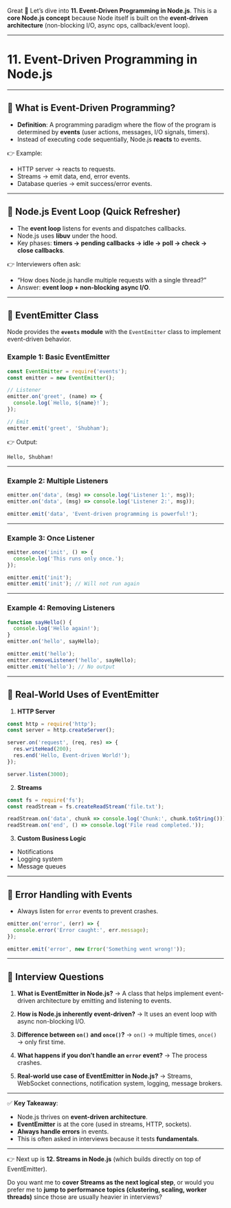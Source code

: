 Great 🚀 Let’s dive into **11. Event-Driven Programming in Node.js**.
This is a **core Node.js concept** because Node itself is built on the **event-driven architecture** (non-blocking I/O, async ops, callback/event loop).

---

# **11. Event-Driven Programming in Node.js**

---

## 📌 What is Event-Driven Programming?

* **Definition**: A programming paradigm where the flow of the program is determined by **events** (user actions, messages, I/O signals, timers).
* Instead of executing code sequentially, Node.js **reacts** to events.

👉 Example:

* HTTP server → reacts to requests.
* Streams → emit data, end, error events.
* Database queries → emit success/error events.

---

## 📌 Node.js Event Loop (Quick Refresher)

* The **event loop** listens for events and dispatches callbacks.
* Node.js uses **libuv** under the hood.
* Key phases: **timers → pending callbacks → idle → poll → check → close callbacks**.

👉 Interviewers often ask:

* “How does Node.js handle multiple requests with a single thread?”
* Answer: **event loop + non-blocking async I/O**.

---

## 📌 EventEmitter Class

Node provides the **`events` module** with the `EventEmitter` class to implement event-driven behavior.

### Example 1: Basic EventEmitter

```js
const EventEmitter = require('events');
const emitter = new EventEmitter();

// Listener
emitter.on('greet', (name) => {
  console.log(`Hello, ${name}!`);
});

// Emit
emitter.emit('greet', 'Shubham');
```

👉 Output:

```
Hello, Shubham!
```

---

### Example 2: Multiple Listeners

```js
emitter.on('data', (msg) => console.log('Listener 1:', msg));
emitter.on('data', (msg) => console.log('Listener 2:', msg));

emitter.emit('data', 'Event-driven programming is powerful!');
```

---

### Example 3: Once Listener

```js
emitter.once('init', () => {
  console.log('This runs only once.');
});

emitter.emit('init');
emitter.emit('init'); // Will not run again
```

---

### Example 4: Removing Listeners

```js
function sayHello() {
  console.log('Hello again!');
}
emitter.on('hello', sayHello);

emitter.emit('hello');
emitter.removeListener('hello', sayHello);
emitter.emit('hello'); // No output
```

---

## 📌 Real-World Uses of EventEmitter

1. **HTTP Server**

```js
const http = require('http');
const server = http.createServer();

server.on('request', (req, res) => {
  res.writeHead(200);
  res.end('Hello, Event-driven World!');
});

server.listen(3000);
```

2. **Streams**

```js
const fs = require('fs');
const readStream = fs.createReadStream('file.txt');

readStream.on('data', chunk => console.log('Chunk:', chunk.toString()));
readStream.on('end', () => console.log('File read completed.'));
```

3. **Custom Business Logic**

* Notifications
* Logging system
* Message queues

---

## 📌 Error Handling with Events

* Always listen for `error` events to prevent crashes.

```js
emitter.on('error', (err) => {
  console.error('Error caught:', err.message);
});

emitter.emit('error', new Error('Something went wrong!'));
```

---

## 📌 Interview Questions

1. **What is EventEmitter in Node.js?**
   → A class that helps implement event-driven architecture by emitting and listening to events.

2. **How is Node.js inherently event-driven?**
   → It uses an event loop with async non-blocking I/O.

3. **Difference between `on()` and `once()`?**
   → `on()` → multiple times, `once()` → only first time.

4. **What happens if you don’t handle an `error` event?**
   → The process crashes.

5. **Real-world use case of EventEmitter in Node.js?**
   → Streams, WebSocket connections, notification system, logging, message brokers.

---

✅ **Key Takeaway**:

* Node.js thrives on **event-driven architecture**.
* **EventEmitter** is at the core (used in streams, HTTP, sockets).
* **Always handle errors** in events.
* This is often asked in interviews because it tests **fundamentals**.

---

👉 Next up is **12. Streams in Node.js** (which builds directly on top of EventEmitter).

Do you want me to **cover Streams as the next logical step**, or would you prefer me to **jump to performance topics (clustering, scaling, worker threads)** since those are usually heavier in interviews?

